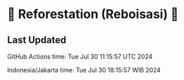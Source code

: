 
# 🌳 Reforestation (Reboisasi) 🌲

## Last Updated

GitHub Actions time: Tue Jul 30 11:15:57 UTC 2024

Indonesia/Jakarta time: Tue Jul 30 18:15:57 WIB 2024
